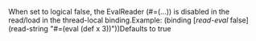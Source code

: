 When set to logical false, the EvalReader (#=(...)) is disabled in the read/load in the thread-local binding.Example: (binding [*read-eval* false] (read-string "#=(eval (def x 3))"))Defaults to true